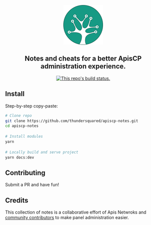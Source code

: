 <div align="center">
  <a href="https://thundersquared.github.io/apiscp-notes/">
    <img src="images/apiscp-icon.png" width="128" />
  </a>
  
  <h2>Notes and cheats for a better ApisCP administration experience.</h2>
  
  <p>
    <a href="https://travis-ci.com/thundersquared/apiscp-notes">
      <img src="https://travis-ci.com/thundersquared/apiscp-notes.svg?branch=master" alt="This repo's build status." />
    </a>
  </p>
</div>

## Install

Step-by-step copy-paste:

```bash
# Clone repo
git clone https://github.com/thundersquared/apiscp-notes.git
cd apiscp-notes

# Install modules
yarn

# Locally build and serve project
yarn docs:dev
```

## Contributing

Submit a PR and have fun!

## Credits

This collection of notes is a collaborative effort of Apis Netwroks and [community contributors](https://github.com/thundersquared/apiscp-notes/graphs/contributors) to make panel administration easier.
